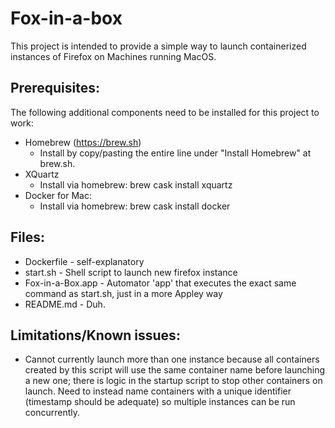 Fox-in-a-box
============
This project is intended to provide a simple way to launch containerized instances of Firefox on Machines running MacOS.


Prerequisites:
--------------
The following additional components need to be installed for this project to work:

- Homebrew (https://brew.sh) 
    - Install by copy/pasting the entire line under "Install Homebrew" at brew.sh.  
- XQuartz
    - Install via homebrew:  brew cask install xquartz
- Docker for Mac:
    - Install via homebrew:  brew cask install docker


Files:
------
- Dockerfile        - self-explanatory
- start.sh          - Shell script to launch new firefox instance
- Fox-in-a-Box.app  - Automator 'app' that executes the exact same command as start.sh, just in a more Appley way
- README.md         - Duh.



Limitations/Known issues:
-------------------------
- Cannot currently launch more than one instance because all containers created by this script will use the same container name before launching a new one; there is logic in the startup script to stop other containers on launch.  Need to instead name containers with a unique identifier (timestamp should be adequate) so multiple instances can be run concurrently.  

